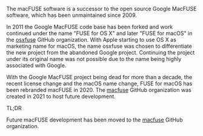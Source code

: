 The macFUSE software is a successor to the open source Google MacFUSE software, which has been unmaintained since 2009.

In 2011 the Google MacFUSE code base has been forked and work continued under the name "FUSE for OS X" and later "FUSE for macOS" in the [osxfuse](https://github.com/osxfuse) GitHub organization. With Apple starting to use OS X as marketing name for macOS, the name osxfuse was chosen to differentiate the new project from the abandoned Google project. Continuing the project under its original name was not possible due to the name being highly associated with Google.

With the Google MacFUSE project being dead for more than a decade, the recent license change and the macOS name change, FUSE for macOS has been rebranded macFUSE in 2020. The [macfuse](https://github.com/macfuse) GitHub organization was created in 2021 to host future development.

TL;DR

Future macFUSE development has been moved to the [macfuse](https://github.com/macfuse) GitHub organization.
